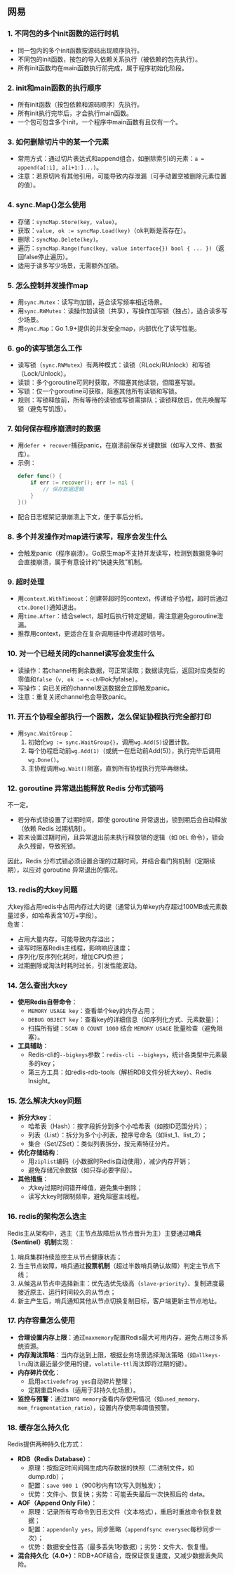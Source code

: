 ## 网易
### 1. 不同包的多个init函数的运行时机
- 同一包内的多个init函数按源码出现顺序执行。
- 不同包的init函数，按包的导入依赖关系执行（被依赖的包先执行）。
- 所有init函数均在main函数执行前完成，属于程序初始化阶段。


### 2. init和main函数的执行顺序
- 所有init函数（按包依赖和源码顺序）先执行。
- 所有init执行完毕后，才会执行main函数。
- 一个包可包含多个init，一个程序中main函数有且仅有一个。


### 3. 如何删除切片中的某一个元素
- 常用方式：通过切片表达式和append组合，如删除索引i的元素：`a = append(a[:i], a[i+1:]...)`。
- 注意：若原切片有其他引用，可能导致内存泄漏（可手动置空被删除元素位置的值）。


### 4. sync.Map{}怎么使用
- 存储：`syncMap.Store(key, value)`。
- 获取：`value, ok := syncMap.Load(key)`（ok判断是否存在）。
- 删除：`syncMap.Delete(key)`。
- 遍历：`syncMap.Range(func(key, value interface{}) bool { ... })`（返回false停止遍历）。
- 适用于读多写少场景，无需额外加锁。


### 5. 怎么控制并发操作map
- 用`sync.Mutex`：读写均加锁，适合读写频率相近场景。
- 用`sync.RWMutex`：读操作加读锁（共享），写操作加写锁（独占），适合读多写少场景。
- 用`sync.Map`：Go 1.9+提供的并发安全map，内部优化了读写性能。


### 6. go的读写锁怎么工作
- 读写锁（`sync.RWMutex`）有两种模式：读锁（RLock/RUnlock）和写锁（Lock/Unlock）。
- 读锁：多个goroutine可同时获取，不阻塞其他读锁，但阻塞写锁。
- 写锁：仅一个goroutine可获取，阻塞其他所有读锁和写锁。
- 规则：写锁释放前，所有等待的读锁或写锁需排队；读锁释放后，优先唤醒写锁（避免写饥饿）。


### 7. 如何保存程序崩溃时的数据
- 用`defer + recover`捕获panic，在崩溃前保存关键数据（如写入文件、数据库）。
- 示例：
  ```go
  defer func() {
      if err := recover(); err != nil {
          // 保存数据逻辑
      }
  }()
  ```
- 配合日志框架记录崩溃上下文，便于事后分析。


### 8. 多个并发操作对map进行读写，程序会发生什么
- 会触发panic（程序崩溃）。Go原生map不支持并发读写，检测到数据竞争时会直接崩溃，属于有意设计的“快速失败”机制。


### 9. 超时处理
- 用`context.WithTimeout`：创建带超时的context，传递给子协程，超时后通过`ctx.Done()`通知退出。
- 用`time.After`：结合select，超时后执行特定逻辑，需注意避免goroutine泄漏。
- 推荐用context，更适合在复杂调用链中传递超时信号。


### 10. 对一个已经关闭的channel读写会发生什么
- 读操作：若channel有剩余数据，可正常读取；数据读完后，返回对应类型的零值和`false`（`v, ok := <-ch`中ok为false）。
- 写操作：向已关闭的channel发送数据会立即触发panic。
- 注意：重复关闭channel也会导致panic。


### 11. 开五个协程全部执行一个函数，怎么保证协程执行完全部打印
- 用`sync.WaitGroup`：
  1. 初始化`wg := sync.WaitGroup{}`，调用`wg.Add(5)`设置计数。
  2. 每个协程启动前`wg.Add(1)`（或统一在启动前Add(5)），执行完毕后调用`wg.Done()`。
  3. 主协程调用`wg.Wait()`阻塞，直到所有协程执行完毕再继续。

### 12. goroutine 异常退出能释放 Redis 分布式锁吗
不一定。  
- 若分布式锁设置了过期时间，即使 goroutine 异常退出，锁到期后会自动释放（依赖 Redis 过期机制）。  
- 若未设置过期时间，且异常退出前未执行释放锁的逻辑（如 `DEL` 命令），锁会永久残留，导致死锁。  

因此，Redis 分布式锁必须设置合理的过期时间，并结合看门狗机制（定期续期），以应对 goroutine 异常退出的情况。

### 13. redis的大key问题
大key指占用redis中占用内存过大的键（通常认为单key内存超过100MB或元素数量过多，如哈希表含10万+字段）。  
危害：  
- 占用大量内存，可能导致内存溢出；  
- 读写时阻塞Redis主线程，影响响应速度；  
- 序列化/反序列化耗时，增加CPU负担；  
- 过期删除或淘汰时耗时过长，引发性能波动。  


### 14. 怎么查出大key
- **使用Redis自带命令**：  
  - `MEMORY USAGE key`：查看单个key的内存占用；  
  - `DEBUG OBJECT key`：查看key的详细信息（如序列化方式、元素数量）；  
  - 扫描所有键：`SCAN 0 COUNT 1000` 结合 `MEMORY USAGE` 批量检查（避免阻塞）。  
- **工具辅助**：  
  - Redis-cli的`--bigkeys`参数：`redis-cli --bigkeys`，统计各类型中元素最多的key；  
  - 第三方工具：如redis-rdb-tools（解析RDB文件分析大key）、Redis Insight。  


### 15. 怎么解决大key问题
- **拆分大key**：  
  - 哈希表（Hash）：按字段拆分到多个小哈希表（如按ID范围分片）；  
  - 列表（List）：拆分为多个小列表，按序号命名（如list_1、list_2）；  
  - 集合（Set/ZSet）：类似列表拆分，按元素特征分片。  
- **优化存储结构**：  
  - 用`ziplist`编码（小数据时Redis自动使用），减少内存开销；  
  - 避免存储冗余数据（如只存必要字段）。  
- **其他措施**：  
  - 大key过期时间错开峰值，避免集中删除；  
  - 读写大key时限制频率，避免阻塞主线程。  


### 16. redis的架构怎么选主
Redis主从架构中，选主（主节点故障后从节点晋升为主）主要通过**哨兵（Sentinel）机制**实现：  
1. 哨兵集群持续监控主从节点健康状态；  
2. 当主节点故障，哨兵通过**投票机制**（超过半数哨兵确认故障）判定主节点下线；  
3. 从候选从节点中选择新主：优先选优先级高（`slave-priority`）、复制进度最接近原主、运行时间较久的从节点；  
4. 新主产生后，哨兵通知其他从节点切换复制目标，客户端更新主节点地址。  


### 17. 内存容量怎么使用
- **合理设置内存上限**：通过`maxmemory`配置Redis最大可用内存，避免占用过多系统资源。  
- **内存淘汰策略**：当内存达到上限，根据业务场景选择淘汰策略（如`allkeys-lru`淘汰最近最少使用的键，`volatile-ttl`淘汰即将过期的键）。  
- **内存碎片优化**：  
  - 启用`activedefrag yes`自动碎片整理；  
  - 定期重启Redis（适用于非持久化场景）。  
- **监控与预警**：通过`INFO memory`查看内存使用情况（如`used_memory`、`mem_fragmentation_ratio`），设置内存使用率阈值预警。  


### 18. 缓存怎么持久化
Redis提供两种持久化方式：  
- **RDB（Redis Database）**：  
  - 原理：按指定时间间隔生成内存数据的快照（二进制文件，如dump.rdb）；  
  - 配置：`save 900 1`（900秒内有1次写入则触发）；  
  - 优势：文件小、恢复快；劣势：可能丢失最后一次快照后的 data。  
- **AOF（Append Only File）**：  
  - 原理：记录所有写命令到日志文件（文本格式），重启时重放命令恢复数据；  
  - 配置：`appendonly yes`，同步策略（`appendfsync everysec`每秒同步一次）；  
  - 优势：数据安全性高（最多丢失1秒数据）；劣势：文件大、恢复慢。  
- **混合持久化（4.0+）**：RDB+AOF结合，既保证恢复速度，又减少数据丢失风险。
